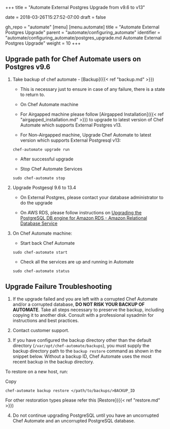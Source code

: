 +++
title = "Automate External Postgres Upgrade from v9.6 to v13"

date = 2018-03-26T15:27:52-07:00
draft = false

gh_repo = "automate"
[menu]
  [menu.automate]
    title = "Automate External Postgres Upgrade"
    parent = "automate/configuring_automate"
    identifier = "automate/configuring_automate/postgres_upgrade.md Automate External Postgres Upgrade"
    weight = 10
+++

## Upgrade path for Chef Automate users on Postgres v9.6
1. Take backup of chef automate - [Backup]({{< ref "backup.md" >}})

   * This is necessary just to ensure in case of any failure, there is a state to return to.

   * On Chef Automate machine

   * For Airgapped machine please follow [Airgapped Installation]({{< ref "airgapped_installation.md" >}})  to upgrade to latest version of Chef Automate which supports External Postgres v13.

   * For Non-Airgapped machine, Upgrade Chef Automate to latest version which supports External Postgresql v13:

    ```shell
    chef-automate upgrade run
    ```

   * After successful upgrade

   * Stop Chef Automate Services

    ```shell
    sudo chef-automate stop
    ```

3. Upgrade Postgesql 9.6 to 13.4

   * On External Postgres, please contact your database administrator to do the upgrade

   * On AWS RDS, please follow instructions on [Upgrading the PostgreSQL DB engine for Amazon RDS - Amazon Relational Database Service](https://docs.aws.amazon.com/AmazonRDS/latest/UserGuide/USER_UpgradeDBInstance.PostgreSQL.html)

1. On Chef Automate machine:

   * Start back Chef Automate

    ```shell
    sudo chef-automate start
    ```

   * Check all the services are up and running in Automate

    ```shell
    sudo chef-automate status
    ```


## Upgrade Failure Troubleshooting

1. If the upgrade failed and you are left with a corrupted Chef Automate and/or a corrupted database, **DO NOT RISK YOUR BACKUP OF AUTOMATE**. Take all steps necessary to preserve the backup, including copying it to another disk. Consult with a professional sysadmin for instructions and best practices.

2. Contact customer support.

3. If you have configured the backup directory other than the default directory (`/var/opt/chef-automate/backups`), you must supply the backup directory path to the `backup restore` command as shown in the snippet below. Without a backup ID, Chef Automate uses the most recent backup in the backup directory.

To restore on a new host, run:

Copy

  ```shell
  chef-automate backup restore </path/to/backups/>BACKUP_ID
  ```
For other restoration types please refer this [Restore]({{< ref "restore.md" >}})

4. Do not continue upgrading PostgreSQL until you have an uncorrupted Chef Automate and an uncorrupted PostgreSQL database.